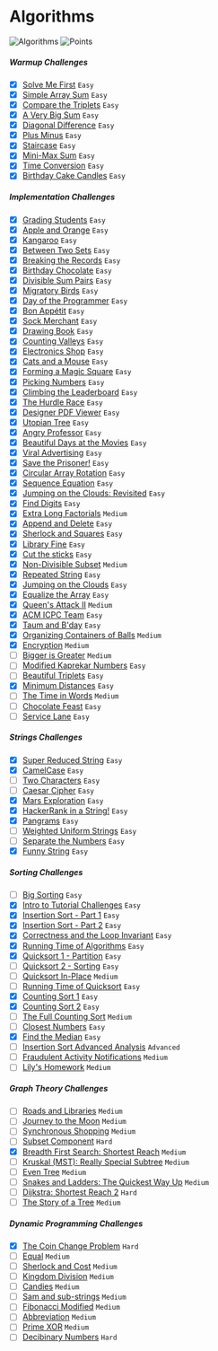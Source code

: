 # Algorithms
![Algorithms](https://img.shields.io/badge/Challanges-71_Complete-orange.svg) ![Points](https://img.shields.io/badge/Points-1381.47-blue.svg)

##### Warmup Challenges
- [x] [Solve Me First](https://www.hackerrank.com/challenges/solve-me-first) `Easy`
- [x] [Simple Array Sum](https://www.hackerrank.com/challenges/simple-array-sum) `Easy`
- [x] [Compare the Triplets](https://www.hackerrank.com/challenges/compare-the-triplets) `Easy`
- [x] [A Very Big Sum](https://www.hackerrank.com/challenges/a-very-big-sum) `Easy`
- [x] [Diagonal Difference](https://www.hackerrank.com/challenges/diagonal-difference) `Easy`
- [x] [Plus Minus](https://www.hackerrank.com/challenges/plus-minus) `Easy`
- [x] [Staircase](https://www.hackerrank.com/challenges/staircase) `Easy`
- [x] [Mini-Max Sum](https://www.hackerrank.com/challenges/mini-max-sum) `Easy`
- [x] [Time Conversion](https://www.hackerrank.com/challenges/time-conversion) `Easy`
- [x] [Birthday Cake Candles](https://www.hackerrank.com/challenges/birthday-cake-candles) `Easy`

##### Implementation Challenges
- [x] [Grading Students](https://www.hackerrank.com/challenges/grading) `Easy`
- [x] [Apple and Orange](https://www.hackerrank.com/challenges/apple-and-orange) `Easy`
- [x] [Kangaroo](https://www.hackerrank.com/challenges/kangaroo) `Easy`
- [x] [Between Two Sets](https://www.hackerrank.com/challenges/between-two-sets) `Easy`
- [x] [Breaking the Records](https://www.hackerrank.com/challenges/breaking-best-and-worst-records) `Easy`
- [x] [Birthday Chocolate](https://www.hackerrank.com/challenges/the-birthday-bar) `Easy`
- [x] [Divisible Sum Pairs](https://www.hackerrank.com/challenges/divisible-sum-pairs) `Easy`
- [x] [Migratory Birds](https://www.hackerrank.com/challenges/migratory-birds) `Easy`
- [x] [Day of the Programmer](https://www.hackerrank.com/challenges/day-of-the-programmer) `Easy`
- [x] [Bon Appétit](https://www.hackerrank.com/challenges/bon-appetit) `Easy`
- [x] [Sock Merchant](https://www.hackerrank.com/challenges/sock-merchant) `Easy`
- [x] [Drawing Book](https://www.hackerrank.com/challenges/drawing-book) `Easy`
- [x] [Counting Valleys](https://www.hackerrank.com/challenges/counting-valleys) `Easy`
- [x] [Electronics Shop](https://www.hackerrank.com/challenges/electronics-shop) `Easy`
- [x] [Cats and a Mouse](https://www.hackerrank.com/challenges/cats-and-a-mouse) `Easy`
- [x] [Forming a Magic Square](https://www.hackerrank.com/challenges/magic-square-forming) `Easy`
- [x] [Picking Numbers](https://www.hackerrank.com/challenges/picking-numbers) `Easy`
- [x] [Climbing the Leaderboard](https://www.hackerrank.com/challenges/climbing-the-leaderboard) `Easy`
- [x] [The Hurdle Race](https://www.hackerrank.com/challenges/the-hurdle-race) `Easy`
- [x] [Designer PDF Viewer](https://www.hackerrank.com/challenges/designer-pdf-viewer) `Easy`
- [x] [Utopian Tree](https://www.hackerrank.com/challenges/utopian-tree) `Easy`
- [x] [Angry Professor](https://www.hackerrank.com/challenges/angry-professor) `Easy`
- [x] [Beautiful Days at the Movies](https://www.hackerrank.com/challenges/beautiful-days-at-the-movies) `Easy`
- [x] [Viral Advertising](https://www.hackerrank.com/challenges/strange-advertising) `Easy`
- [x] [Save the Prisoner!](https://www.hackerrank.com/challenges/save-the-prisoner) `Easy`
- [x] [Circular Array Rotation](https://www.hackerrank.com/challenges/circular-array-rotation) `Easy`
- [x] [Sequence Equation](https://www.hackerrank.com/challenges/permutation-equation) `Easy`
- [x] [Jumping on the Clouds: Revisited](https://www.hackerrank.com/challenges/jumping-on-the-clouds-revisited) `Easy`
- [x] [Find Digits](https://www.hackerrank.com/challenges/find-digits) `Easy`
- [x] [Extra Long Factorials](https://www.hackerrank.com/challenges/extra-long-factorials) `Medium`
- [x] [Append and Delete](https://www.hackerrank.com/challenges/append-and-delete) `Easy`
- [x] [Sherlock and Squares](https://www.hackerrank.com/challenges/sherlock-and-squares) `Easy`
- [x] [Library Fine](https://www.hackerrank.com/challenges/library-fine) `Easy`
- [x] [Cut the sticks](https://www.hackerrank.com/challenges/cut-the-sticks) `Easy`
- [x] [Non-Divisible Subset](https://www.hackerrank.com/challenges/non-divisible-subset) `Medium`
- [x] [Repeated String](https://www.hackerrank.com/challenges/repeated-string) `Easy`
- [x] [Jumping on the Clouds](https://www.hackerrank.com/challenges/jumping-on-the-clouds) `Easy`
- [x] [Equalize the Array](https://www.hackerrank.com/challenges/equality-in-a-array) `Easy`
- [x] [Queen's Attack II](https://www.hackerrank.com/challenges/queens-attack-2) `Medium`
- [x] [ACM ICPC Team](https://www.hackerrank.com/challenges/acm-icpc-team) `Easy`
- [x] [Taum and B'day](https://www.hackerrank.com/challenges/taum-and-bday) `Easy`
- [x] [Organizing Containers of Balls](https://www.hackerrank.com/challenges/organizing-containers-of-balls) `Medium`
- [x] [Encryption](https://www.hackerrank.com/challenges/encryption) `Medium`
- [ ] [Bigger is Greater](https://www.hackerrank.com/challenges/bigger-is-greater) `Medium`
- [ ] [Modified Kaprekar Numbers](https://www.hackerrank.com/challenges/kaprekar-numbers) `Easy`
- [ ] [Beautiful Triplets](https://www.hackerrank.com/challenges/beautiful-triplets) `Easy`
- [x] [Minimum Distances](https://www.hackerrank.com/challenges/minimum-distances) `Easy`
- [ ] [The Time in Words](https://www.hackerrank.com/challenges/the-time-in-words) `Medium`
- [ ] [Chocolate Feast](https://www.hackerrank.com/challenges/chocolate-feast) `Easy`
- [ ] [Service Lane](https://www.hackerrank.com/challenges/service-lane) `Easy`

##### Strings Challenges
- [x] [Super Reduced String](https://www.hackerrank.com/challenges/reduced-string) `Easy`
- [x] [CamelCase](https://www.hackerrank.com/challenges/camelcase) `Easy`
- [ ] [Two Characters](https://www.hackerrank.com/challenges/two-characters) `Easy`
- [ ] [Caesar Cipher](https://www.hackerrank.com/challenges/caesar-cipher-1) `Easy`
- [x] [Mars Exploration](https://www.hackerrank.com/challenges/mars-exploration) `Easy`
- [x] [HackerRank in a String!](https://www.hackerrank.com/challenges/hackerrank-in-a-string) `Easy`
- [x] [Pangrams](https://www.hackerrank.com/challenges/pangrams) `Easy`
- [ ] [Weighted Uniform Strings](https://www.hackerrank.com/challenges/weighted-uniform-string) `Easy`
- [ ] [Separate the Numbers](https://www.hackerrank.com/challenges/separate-the-numbers) `Easy`
- [x] [Funny String](https://www.hackerrank.com/challenges/funny-string) `Easy`

##### Sorting Challenges
- [ ] [Big Sorting](https://www.hackerrank.com/challenges/big-sorting) `Easy`
- [x] [Intro to Tutorial Challenges](https://www.hackerrank.com/challenges/tutorial-intro) `Easy`
- [x] [Insertion Sort - Part 1](https://www.hackerrank.com/challenges/insertionsort1) `Easy`
- [x] [Insertion Sort - Part 2](https://www.hackerrank.com/challenges/insertionsort2) `Easy`
- [x] [Correctness and the Loop Invariant](https://www.hackerrank.com/challenges/correctness-invariant) `Easy`
- [x] [Running Time of Algorithms](https://www.hackerrank.com/challenges/runningtime) `Easy`
- [x] [Quicksort 1 - Partition](https://www.hackerrank.com/challenges/quicksort1) `Easy`
- [ ] [Quicksort 2 - Sorting](https://www.hackerrank.com/challenges/quicksort2) `Easy`
- [ ] [Quicksort In-Place](https://www.hackerrank.com/challenges/quicksort3) `Medium`
- [ ] [Running Time of Quicksort](https://www.hackerrank.com/challenges/quicksort4) `Easy`
- [x] [Counting Sort 1](https://www.hackerrank.com/challenges/countingsort1) `Easy`
- [x] [Counting Sort 2](https://www.hackerrank.com/challenges/countingsort2) `Easy`
- [ ] [The Full Counting Sort](https://www.hackerrank.com/challenges/countingsort4) `Medium`
- [ ] [Closest Numbers](https://www.hackerrank.com/challenges/closest-numbers) `Easy`
- [x] [Find the Median](https://www.hackerrank.com/challenges/find-the-median) `Easy`
- [ ] [Insertion Sort Advanced Analysis](https://www.hackerrank.com/challenges/insertion-sort) `Advanced`
- [ ] [Fraudulent Activity Notifications](https://www.hackerrank.com/challenges/fraudulent-activity-notifications) `Medium`
- [ ] [Lily's Homework](https://www.hackerrank.com/challenges/lilys-homework) `Medium`

##### Graph Theory Challenges
- [ ] [Roads and Libraries](https://www.hackerrank.com/challenges/torque-and-development) `Medium`
- [ ] [Journey to the Moon](https://www.hackerrank.com/challenges/journey-to-the-moon) `Medium`
- [ ] [Synchronous Shopping](https://www.hackerrank.com/challenges/synchronous-shopping) `Medium`
- [ ] [Subset Component](https://www.hackerrank.com/challenges/subset-component) `Hard`
- [x] [Breadth First Search: Shortest Reach](https://www.hackerrank.com/challenges/bfsshortreach) `Medium`
- [ ] [Kruskal (MST): Really Special Subtree](https://www.hackerrank.com/challenges/kruskalmstrsub) `Medium`
- [ ] [Even Tree](https://www.hackerrank.com/challenges/even-tree) `Medium`
- [ ] [Snakes and Ladders: The Quickest Way Up](https://www.hackerrank.com/challenges/the-quickest-way-up) `Medium`
- [ ] [Dijkstra: Shortest Reach 2](https://www.hackerrank.com/challenges/dijkstrashortreach) `Hard`
- [ ] [The Story of a Tree](https://www.hackerrank.com/challenges/the-story-of-a-tree) `Medium`

##### Dynamic Programming Challenges
- [x] [The Coin Change Problem](https://www.hackerrank.com/challenges/coin-change) `Hard`
- [ ] [Equal](https://www.hackerrank.com/challenges/equal) `Medium`
- [ ] [Sherlock and Cost](https://www.hackerrank.com/challenges/sherlock-and-cost) `Medium`
- [ ] [Kingdom Division](https://www.hackerrank.com/challenges/kingdom-division) `Medium`
- [ ] [Candies](https://www.hackerrank.com/challenges/candies) `Medium`
- [ ] [Sam and sub-strings](https://www.hackerrank.com/challenges/sam-and-substrings) `Medium`
- [ ] [Fibonacci Modified](https://www.hackerrank.com/challenges/fibonacci-modified) `Medium`
- [ ] [Abbreviation](https://www.hackerrank.com/challenges/abbr) `Medium`
- [ ] [Prime XOR](https://www.hackerrank.com/challenges/prime-xor) `Medium`
- [ ] [Decibinary Numbers](https://www.hackerrank.com/challenges/decibinary-numbers) `Hard`

